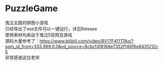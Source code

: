 # PuzzleGame
鬼泣主题的拼图小游戏<br>
已经导出了exe文件可以一键运行，详见Release<br>
使用素材均来自于鬼泣5官网及游戏<br>
源码大量参考了：https://www.bilibili.com/video/BV17F411T7Ao/?spm_id_from=333.999.0.0&vd_source=8cbc13f8168e7352f146f6e8431212c5<br>
非常感谢这位老师<br>

